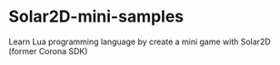 # Solar2D-mini-samples
Learn Lua programming language by create a mini game with Solar2D (former Corona SDK) 
